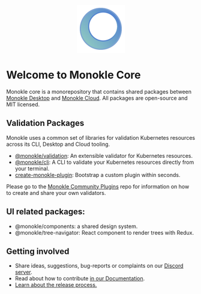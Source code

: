 <p align="center">
  <img src="packages/validation/docs/images/large-icon-256.png" alt="Monokle Logo" width="128" height="128"/>
</p>

# Welcome to Monokle Core

Monokle core is a monorepository that contains shared packages between [Monokle Desktop](https://github.com/kubeshop/monokle) and [Monokle Cloud](https://app.monokle.com). 
All packages are open-source and MIT licensed.

## Validation Packages

Monokle uses a common set of libraries for validation Kubernetes resources across its CLI, Desktop and Cloud tooling.

- [@monokle/validation](./packages/validation): An extensible validator for Kubernetes resources.
- [@monokle/cli](https://github.com/kubeshop/monokle-cli): A CLI to validate your Kubernetes resources directly from your terminal.
- [create-monokle-plugin](./packages/create-monokle-plugin): Bootstrap a custom plugin within seconds.

Please go to the [Monokle Community Plugins](https://github.com/kubeshop/monokle-community-plugins) repo for information
on how to create and share your own validators.

## UI related packages:

- @monokle/components: a shared design system.
- @monokle/tree-navigator: React component to render trees with Redux.

## Getting involved

- Share ideas, suggestions, bug-reports or complaints on our [Discord server](https://discord.gg/g3pP744AvN).
- Read about how to contribute [in our Documentation](https://kubeshop.github.io/monokle/contributing).
- [Learn about the release process.](./CONTRIBUTING.md)
